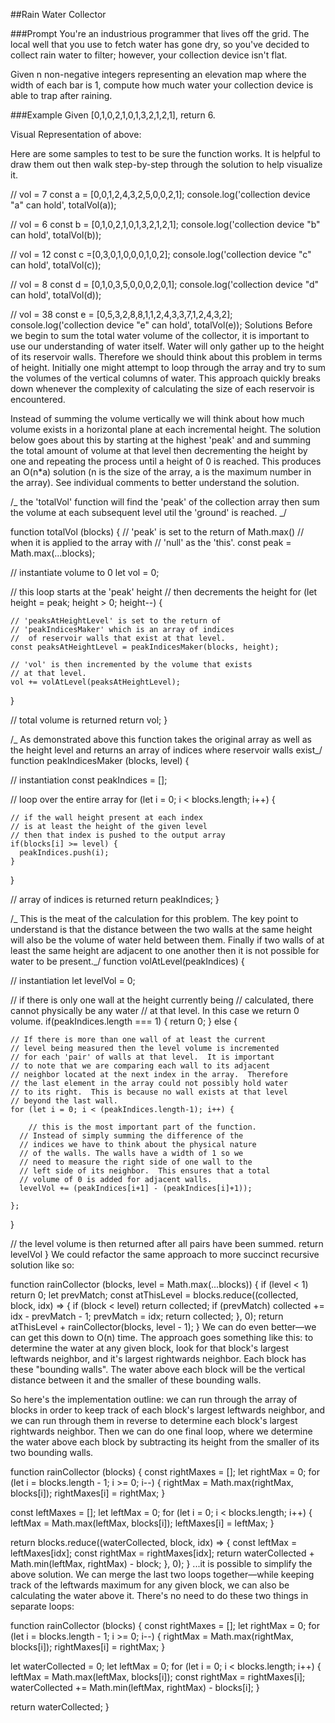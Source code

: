 ##Rain Water Collector

###Prompt
You're an industrious programmer that lives off the grid. The local well that you use to fetch water has gone dry, so you've decided to collect rain water to filter; however, your collection device isn't flat.

Given n non-negative integers representing an elevation map where the width of each bar is 1, compute how much water your collection device is able to trap after raining.

###Example
Given [0,1,0,2,1,0,1,3,2,1,2,1], return 6.

Visual Representation of above:

Here are some samples to test to be sure the function works. It is helpful to draw them out then walk step-by-step through the solution to help visualize it.

// vol = 7
const a = [0,0,1,2,4,3,2,5,0,0,2,1];
console.log('collection device "a" can hold', totalVol(a));

// vol = 6
const b = [0,1,0,2,1,0,1,3,2,1,2,1];
console.log('collection device "b" can hold', totalVol(b));

// vol = 12
const c =[0,3,0,1,0,0,0,1,0,2];
console.log('collection device "c" can hold', totalVol(c));

// vol = 8
const d = [0,1,0,3,5,0,0,0,2,0,1];
console.log('collection device "d" can hold', totalVol(d));

// vol = 38
const e = [0,5,3,2,8,8,1,1,2,4,3,3,7,1,2,4,3,2];
console.log('collection device "e" can hold', totalVol(e));
Solutions
Before we begin to sum the total water volume of the collector, it is important to use our understanding of water itself. Water will only gather up to the height of its reservoir walls. Therefore we should think about this problem in terms of height. Initially one might attempt to loop through the array and try to sum the volumes of the vertical columns of water. This approach quickly breaks down whenever the complexity of calculating the size of each reservoir is encountered.

Instead of summing the volume vertically we will think about how much volume exists in a horizontal plane at each incremental height. The solution below goes about this by starting at the highest 'peak' and and summing the total amount of volume at that level then decrementing the height by one and repeating the process until a height of 0 is reached. This produces an O(n\*a) solution (n is the size of the array, a is the maximum number in the array). See individual comments to better understand the solution.

/_ the 'totalVol' function will find the 'peak'
of the collection array then sum the volume
at each subsequent level util the 'ground'
is reached. _/

function totalVol (blocks) {
// 'peak' is set to the return of Math.max()
// when it is applied to the array with
// 'null' as the 'this'.
const peak = Math.max(...blocks);

// instantiate volume to 0
let vol = 0;

// this loop starts at the 'peak' height
// then decrements the height
for (let height = peak; height > 0; height--) {

    // 'peaksAtHeightLevel' is set to the return of
    // 'peakIndicesMaker' which is an array of indices
    //  of reservoir walls that exist at that level.
    const peaksAtHeightLevel = peakIndicesMaker(blocks, height);

    // 'vol' is then incremented by the volume that exists
    // at that level.
    vol += volAtLevel(peaksAtHeightLevel);

}

// total volume is returned
return vol;
}

/_ As demonstrated above this function takes
the original array as well as the height level
and returns an array of indices where reservoir
walls exist_/
function peakIndicesMaker (blocks, level) {

// instantiation
const peakIndices = [];

// loop over the entire array
for (let i = 0; i < blocks.length; i++) {

    // if the wall height present at each index
    // is at least the height of the given level
    // then that index is pushed to the output array
    if(blocks[i] >= level) {
      peakIndices.push(i);
    }

}

// array of indices is returned
return peakIndices;
}

/_ This is the meat of the calculation for this problem.
The key point to understand is that the distance between
the two walls at the same height will also be the
volume of water held between them. Finally if two walls of
at least the same height are adjacent to one another then it
is not possible for water to be present._/
function volAtLevel(peakIndices) {

// instantiation
let levelVol = 0;

// if there is only one wall at the height currently being
// calculated, there cannot physically be any water
// at that level. In this case we return 0 volume.
if(peakIndices.length === 1) {
return 0;
} else {

    // If there is more than one wall of at least the current
    // level being measured then the level volume is incremented
    // for each 'pair' of walls at that level.  It is important
    // to note that we are comparing each wall to its adjacent
    // neighbor located at the next index in the array.  Therefore
    // the last element in the array could not possibly hold water
    // to its right.  This is because no wall exists at that level
    // beyond the last wall.
    for (let i = 0; i < (peakIndices.length-1); i++) {

        // this is the most important part of the function.
      // Instead of simply summing the difference of the
      // indices we have to think about the physical nature
      // of the walls. The walls have a width of 1 so we
      // need to measure the right side of one wall to the
      // left side of its neighbor.  This ensures that a total
      // volume of 0 is added for adjacent walls.
      levelVol += (peakIndices[i+1] - (peakIndices[i]+1));

    };

}

// the level volume is then returned after all pairs have been summed.
return levelVol
}
We could refactor the same approach to more succinct recursive solution like so:

function rainCollector (blocks, level = Math.max(...blocks)) {
if (level < 1) return 0;
let prevMatch;
const atThisLevel = blocks.reduce((collected, block, idx) => {
if (block < level) return collected;
if (prevMatch) collected += idx - prevMatch - 1;
prevMatch = idx;
return collected;
}, 0);
return atThisLevel + rainCollector(blocks, level - 1);
}
We can do even better—we can get this down to O(n) time. The approach goes something like this: to determine the water at any given block, look for that block's largest leftwards neighbor, and it's largest rightwards neighbor. Each block has these "bounding walls". The water above each block will be the vertical distance between it and the smaller of these bounding walls.

So here's the implementation outline: we can run through the array of blocks in order to keep track of each block's largest leftwards neighbor, and we can run through them in reverse to determine each block's largest rightwards neighbor. Then we can do one final loop, where we determine the water above each block by subtracting its height from the smaller of its two bounding walls.

function rainCollector (blocks) {
const rightMaxes = [];
let rightMax = 0;
for (let i = blocks.length - 1; i >= 0; i--) {
rightMax = Math.max(rightMax, blocks[i]);
rightMaxes[i] = rightMax;
}

const leftMaxes = [];
let leftMax = 0;
for (let i = 0; i < blocks.length; i++) {
leftMax = Math.max(leftMax, blocks[i]);
leftMaxes[i] = leftMax;
}

return blocks.reduce((waterCollected, block, idx) => {
const leftMax = leftMaxes[idx];
const rightMax = rightMaxes[idx];
return waterCollected + Math.min(leftMax, rightMax) - block;
}, 0);
}
...it is possible to simplify the above solution. We can merge the last two loops together—while keeping track of the leftwards maximum for any given block, we can also be calculating the water above it. There's no need to do these two things in separate loops:

function rainCollector (blocks) {
const rightMaxes = [];
let rightMax = 0;
for (let i = blocks.length - 1; i >= 0; i--) {
rightMax = Math.max(rightMax, blocks[i]);
rightMaxes[i] = rightMax;
}

let waterCollected = 0;
let leftMax = 0;
for (let i = 0; i < blocks.length; i++) {
leftMax = Math.max(leftMax, blocks[i]);
const rightMax = rightMaxes[i];
waterCollected += Math.min(leftMax, rightMax) - blocks[i];
}

return waterCollected;
}
